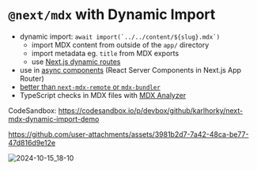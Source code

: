 # `@next/mdx` with Dynamic Import

- dynamic import: `` await import(`../../content/${slug}.mdx`) ``
  - import MDX content from outside of the `app/` directory
  - import metadata eg. `title` from MDX exports
  - use [Next.js dynamic routes](https://nextjs.org/docs/app/building-your-application/routing/dynamic-routes)
- use in [async components](https://react.dev/reference/rsc/server-components#async-components-with-server-components) (React Server Components in Next.js App Router)
- [better than `next-mdx-remote` or `mdx-bundler`](https://github.com/vercel/next.js/discussions/70417)
- TypeScript checks in MDX files with [MDX Analyzer](https://marketplace.visualstudio.com/items?itemName=unifiedjs.vscode-mdx)

CodeSandbox: https://codesandbox.io/p/devbox/github/karlhorky/next-mdx-dynamic-import-demo

https://github.com/user-attachments/assets/3981b2d7-7a42-48ca-be77-47d816d9e12e

![2024-10-15_18-10](https://github.com/user-attachments/assets/f7ad6b35-90f4-4f77-bd6f-85b9d6be2e05)
